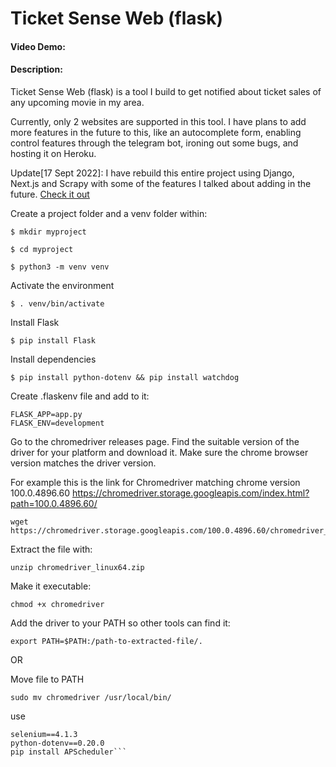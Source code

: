 # Ticket Sense Web (flask)
#### Video Demo:  <URL HERE>
#### Description:


Ticket Sense Web (flask) is a tool I build to get notified about ticket sales of any upcoming movie in my area.
  
Currently, only 2 websites are supported in this tool. I have plans to add more features in the future to this, like an autocomplete form, enabling control features through the telegram bot, ironing out some bugs, and hosting it on Heroku.

Update[17 Sept 2022]: I have rebuild this entire project using Django, Next.js and Scrapy with some of the features I talked about adding in the future. [Check it out](https://ticketsense.annleefores.com/)

Create a project folder and a venv folder within:

```
$ mkdir myproject

$ cd myproject

$ python3 -m venv venv
```

Activate the environment
```
$ . venv/bin/activate
```

Install Flask
```
$ pip install Flask
```

Install dependencies
```
$ pip install python-dotenv && pip install watchdog
```

Create .flaskenv file and add to it:
```
FLASK_APP=app.py
FLASK_ENV=development
```

Go to the chromedriver releases page. Find the suitable version of the driver for your platform and download it.
Make sure the chrome browser version matches the driver version.

For example this is the link for Chromedriver matching chrome version 100.0.4896.60
https://chromedriver.storage.googleapis.com/index.html?path=100.0.4896.60/

```
wget https://chromedriver.storage.googleapis.com/100.0.4896.60/chromedriver_linux64.zip
```

Extract the file with:
```
unzip chromedriver_linux64.zip
```

Make it executable:
```
chmod +x chromedriver
```

Add the driver to your PATH so other tools can find it:
```
export PATH=$PATH:/path-to-extracted-file/.
```

OR

Move file to PATH
```
sudo mv chromedriver /usr/local/bin/
```

use 
```pyTelegramBotAPI==4.4.0
selenium==4.1.3
python-dotenv==0.20.0
pip install APScheduler```
